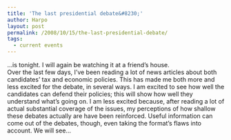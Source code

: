 ```yaml
---
title: 'The last presidential debate&#8230;'
author: Harpo
layout: post
permalink: /2008/10/15/the-last-presidential-debate/
tags:
  - current events
---
```

&#8230;is tonight. I will again be watching it at a friend&#8217;s house.  
Over the last few days, I&#8217;ve been reading a lot of news articles about both candidates&#8217; tax and economic policies. This has made me both more and less excited for the debate, in several ways. I am excited to see how well the candidates can defend their policies; this will show how well they understand what&#8217;s going on. I am less excited because, after reading a lot of actual substantial coverage of the issues, my perceptions of how shallow these debates actually are have been reinforced. Useful information can come out of the debates, though, even taking the format&#8217;s flaws into account. We will see&#8230;